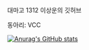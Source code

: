 대마고 1312 이상운의 깃허브<br/>

동아리: VCC

[![Anurag's GitHub stats](https://github-readme-stats.vercel.app/api?username=biscrab)](https://github.com/anuraghazra/github-readme-stats)

